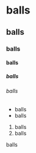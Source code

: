 # balls
## balls
### balls
#### balls
##### balls
###### balls

- balls
- balls

1. balls
2. balls


balls

